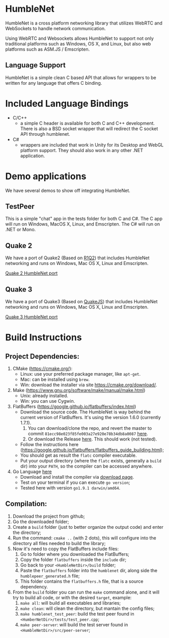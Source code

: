 HumbleNet
=========

HumbleNet is a cross platform networking library that utilizes WebRTC and WebSockets to handle network communication.

Using WebRTC and Websockets allows HumbleNet to support not only traditional platforms such as Windows, OS X, and Linux, but also web platforms such as ASM.JS / Emscripten.

Language Support
----------------
HumbleNet is a simple clean C based API that allows for wrappers to be written for any language that offers C binding.

Included Language Bindings
==========================
* C/C++
  - a simple C header is available for both C and C++ development.  There is also a BSD socket wrapper that will redirect the C socket API through humblenet.
* C#
  - wrappers are included that work in Unity for its Desktop and WebGL platform support. They should also work in any other .NET application.

Demo applications
=================
We have several demos to show off integrating HumbleNet.

TestPeer
--------
This is a simple "chat" app in the tests folder for both C and C#.   The C app will run on Windows, MacOS X, Linux, and Emscripten.   The C# will run on .NET or Mono.

Quake 2
-------
We have a port of Quake2 (Based on [R1Q2](http://www.r1ch.net/stuff/r1q2/)) that includes HumbleNet networking and runs on Windows, Mac OS X, Linux and Emscripten.

[Quake 2 HumbleNet port](https://github.com/HumbleNet/quake2)

Quake 3
-------
We have a port of Quake3 (Based on [QuakeJS](http://quakejs.com/)) that includes HumbleNet networking and runs on Windows, Mac OS X, Linux and Emscripten.

[Quake 3 HumbleNet port](https://github.com/HumbleNet/quake3)

Build Instructions
==================

Project Dependencies:
---------------------

1. CMake (https://cmake.org/):
    - Linux: use your preferred package manager, like `apt-get`.
    - Mac: can be installed using `brew`.
    - Win: download the installer via site https://cmake.org/download/.
2. Make (https://www.gnu.org/software/make/manual/make.html)
    - Unix: already installed.
    - Win: you can use Cygwin.
3. FlatBuffers (https://google.github.io/flatbuffers/index.html)
    - Download the source code. The HumbleNet is way behind the current version of FlatBuffers. It's using the version 1.6.0 (currently 1.7.1).
        1. You can download/clone the repo, and revert the master to commit `81ecc98e023f85fe003a27e920e78b34db8a0087` [here](https://github.com/google/flatbuffers/commit/81ecc98e023f85fe003a27e920e78b34db8a0087#diff-e644a513ebf0d4b999ed39c245f8f3db).
        2. Or download the Release [here](https://github.com/google/flatbuffers/releases/tag/v1.6.0). This should work (not tested).
    - Follow the instructions here (https://google.github.io/flatbuffers/flatbuffers_guide_building.html);
    - You should get as result the `flatc` compiler executable.
    - Put your output directory (where the `flatc` exists, generally a `build` dir) into your `PATH`, so the compiler can be accessed anywhere.
4. Go Language [here](https://golang.org/)
    - Download and install the compiler via [download page](https://golang.org/dl/).
    - Test on your terminal if you can execute `go version`;
    - Tested here with version `go1.9.1 darwin/amd64`.

Compilation:
------------

1. Download the project from github;
2. Go the downloaded folder;
3. Create a `build` folder (just to better organize the output code) and enter the directory;
4. Run the command: `cmake ..` (with 2 dots), this will configure into the directory all files needed to build the library;
5. Now it's need to copy the FlatBuffers include files:
    1. Go to folder where you downloaded the FlatBuffers;
    2. Copy the folder `flatbuffers` inside the `include` dir;
    3. Go back to your `<HumbleNetDir>/build` folder;
    4. Paste the `flatbuffers` folder into the `humblenet` dir, along side the `humblepeer_generated.h` file;
    5. This folder contains the `flatbuffers.h` file, that is a source dependency.
6. From the `build` folder you can run the `make` command alone, and it will try to build all code, or with the desired `target`, example:
    1. `make all`: will build all executables and libraries;
    2. `make clean`: will clean the directory, but mantain the config files;
    3. `make humblenet_test_peer`: build the test peer found in `<HumberNetDir>/tests/test_peer.cpp`;
    4. `make peer-server`: will build the test server found in `<HumbleNetDir>/src/peer-server`;


